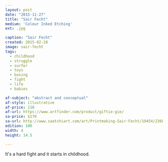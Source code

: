 ```yaml
---
layout: post
date: "2015-11-27"
title: "Sair Fecht"
medium: 'Colour Inked Etching'
ext: .jpg

caption: "Sair Fecht"
created: 2015-02-28
image: sair-fecht
tags:
  - childhood
  - struggle
  - surfer
  - toys
  - boxing
  - fight
  - life
  - babies

af-subject: "abstract and conceptual"
af-style: illustrative
af-price: 110
af-url: https://www.artfinder.com/product/giftie-gie/
sa-price: $170
sa-url: http://www.saatchiart.com/art/Printmaking-Sair-Fecht/19454/2368230/view
edition: 100
width: 4
height: 14.5

---
```


It's a hard fight and it starts in childhood.
